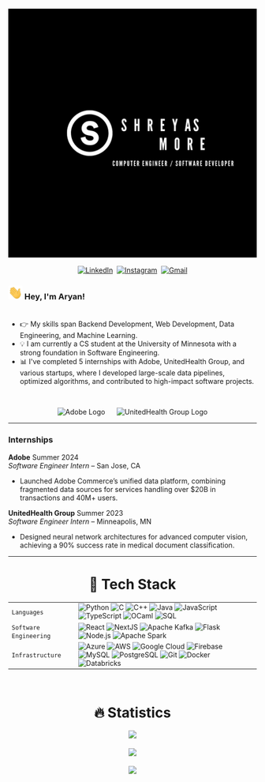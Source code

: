![Header](https://github.com/staticshreyas/staticshreyas/blob/master/_Logo.png "Header")

<p align="center">
<a href="https://www.linkedin.com/in/aryan-padmanabhan/"><img src="https://img.shields.io/badge/linkedin-%230077B5.svg?&style=for-the-badge&logo=linkedin&logoColor=white" alt="LinkedIn" /></a>&nbsp; 
<a href="https://www.instagram.com/aryan_padmanabhan/"><img src="https://img.shields.io/badge/instagram-%23E4405F.svg?&style=for-the-badge&logo=instagram&logoColor=white" alt="Instagram" /></a>&nbsp;
<a href="mailto:aryanpaddy007@gmail.com.com"><img src="https://img.shields.io/badge/-gmail-c14438?style=for-the-badge&logo=Gmail&logoColor=white" alt="Gmail" /></a>	
</p>


### <img src="https://github.com/vishant-mehta/vishant-mehta/blob/main/hello.gif" width="29px"> Hey, I'm Aryan! <br><br>

- 👉 My skills span Backend Development, Web Development, Data Engineering, and Machine Learning.
- 💡 I am currently a CS student at the University of Minnesota with a strong foundation in Software Engineering.
- 📊 I've completed 5 internships with Adobe, UnitedHealth Group, and various startups, where I developed large-scale data pipelines, optimized algorithms, and contributed to high-impact software projects.

<br />

<p align="center">
  <img src="https://upload.wikimedia.org/wikipedia/commons/8/8d/Adobe_Corporate_Logo.png" width="150px" alt="Adobe Logo" />
  &nbsp;&nbsp;&nbsp;&nbsp;
  <img src="https://verint.imgix.net/wp-content/uploads/unitedhealth-group-featured-logo.png?fit=max&auto=compress%2Cformat&ixlib=imgixjs-3.6.1" width="250px" alt="UnitedHealth Group Logo" />
</p>

---

### Internships

**Adobe**				                                       				           Summer 2024  
*Software Engineer Intern* – San Jose, CA  
- Launched Adobe Commerce’s unified data platform, combining fragmented data sources for services handling over $20B in transactions and 40M+ users.


**UnitedHealth Group**											   Summer 2023  
*Software Engineer Intern* – Minneapolis, MN  
- Designed neural network architectures for advanced computer vision, achieving a 90% success rate in medical document classification.


---


<h1 align="center"> 🚀 Tech Stack</h1>


|               |           |
|       ---     |    ---    |
| `Languages`           | ![Python](https://img.shields.io/badge/python-3670A0?style=for-the-badge&logo=python&logoColor=ffdd54) ![C](https://img.shields.io/badge/C-%23276DC3.svg?style=for-the-badge&logo=c&logoColor=white) ![C++](https://img.shields.io/badge/-C++-034D9A?style=for-the-badge&logo=c%2B%2B) ![Java](https://img.shields.io/badge/-Java-%23ED8B00?style=for-the-badge&logo=Java&logoColor=white) ![JavaScript](https://img.shields.io/badge/-JavaScript-FE7601?style=for-the-badge&logo=javascript) ![TypeScript](https://img.shields.io/badge/TypeScript-007ACC?style=for-the-badge&logo=typescript&logoColor=white) ![OCaml](https://img.shields.io/badge/OCaml-%23EC6813.svg?style=for-the-badge&logo=ocaml&logoColor=white) ![SQL](https://img.shields.io/badge/SQL-%23F29111.svg?style=for-the-badge&logo=postgresql&logoColor=white) |
| `Software Engineering`| ![React](https://img.shields.io/badge/react-%2320232a.svg?style=for-the-badge&logo=react&logoColor=%2361DAFB) ![NextJS](https://img.shields.io/badge/nextjs-%2320232a.svg?style=for-the-badge&logo=next.js&logoColor=%2361DAFB) ![Apache Kafka](https://img.shields.io/badge/apachekafka-%232E333E.svg?style=for-the-badge&logo=apachekafka&logoColor=white) ![Flask](https://img.shields.io/badge/flask-%23000.svg?style=for-the-badge&logo=flask&logoColor=white) ![Node.js](https://img.shields.io/badge/node.js-6DA55F?style=for-the-badge&logo=node.js&logoColor=white) ![Apache Spark](https://img.shields.io/badge/Apache%20Spark-E25A1C?style=for-the-badge&logo=apachespark&logoColor=white)|
| `Infrastructure`      | ![Azure](https://img.shields.io/badge/azure-%230072C6.svg?style=for-the-badge&logo=azure-devops&logoColor=white) ![AWS](https://img.shields.io/badge/AWS-%23FF9900.svg?style=for-the-badge&logo=amazon-aws&logoColor=white) ![Google Cloud](https://img.shields.io/badge/GoogleCloud-%234285F4.svg?style=for-the-badge&logo=google-cloud&logoColor=white) ![Firebase](https://img.shields.io/badge/firebase-%2307405e.svg?style=for-the-badge&logo=firebase&logoColor=white) ![MySQL](https://img.shields.io/badge/MySQL-00000F?style=for-the-badge&logo=mysql&logoColor=white) ![PostgreSQL](https://img.shields.io/badge/postgresql-%23316192.svg?style=for-the-badge&logo=postgresql&logoColor=white) ![Git](https://img.shields.io/badge/Git-682181?style=for-the-badge&logo=git&logoColor=white) ![Docker](https://img.shields.io/badge/Docker-%230db7ed.svg?style=for-the-badge&logo=docker&logoColor=white) ![Databricks](https://img.shields.io/badge/databricks-%2307405e.svg?style=for-the-badge&logo=databricks&logoColor=white)|


<br/>

<h1 align="center"> 🔥 Statistics </h1>

<p align="center">
    <img src="https://github-readme-stats.vercel.app/api?username=aryanpadmanabhan&hide=prs&show_icons=true&title_color=3380C4&icon_color=3380C4&text_color=edf2f7&bg_color=151515"/><br><br>
    <img src="https://github-readme-streak-stats.herokuapp.com/?user=aryanpadmanabhan&theme=dark" /><br><br>
    <img src="https://github-readme-stats.vercel.app/api/top-langs/?username=aryanpadmanabhan&layout=compact&theme=radical" />

</p>
